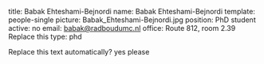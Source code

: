 title: Babak Ehteshami-Bejnordi
name: Babak Ehteshami-Bejnordi
template: people-single
picture: Babak_Ehteshami-Bejnordi.jpg
position: PhD student
active: no
email: babak@radboudumc.nl
office: Route 812, room 2.39 Replace this
type: phd

Replace this text automatically? yes please